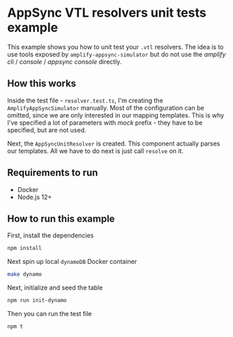 # AppSync VTL resolvers unit tests example

This example shows you how to unit test your `.vtl` resolvers.
The idea is to use tools exposed by `amplify-appsync-simulator` but do not use the _amplify cli_ / _console_ / _appsync console_ directly.

## How this works

Inside the test file - `resolver.test.ts`, I'm creating the `AmplifyAppSyncSimulator` manually. Most of the configuration can be omitted, since we are only interested in our mapping templates.
This is why I've specified a lot of parameters with _mock_ prefix - they have to be specified, but are not used.

Next, the `AppSyncUnitResolver` is created. This component actually parses our templates. All we have to do next is just call `resolve` on it.

## Requirements to run

- Docker
- Node.js 12+

## How to run this example

First, install the dependencies

```bash
npm install
```

Next spin up local `dynamoDB` Docker container

```bash
make dynamo
```

Next, initialize and seed the table

```bash
npm run init-dynamo
```

Then you can run the test file

```bash
npm t
```
